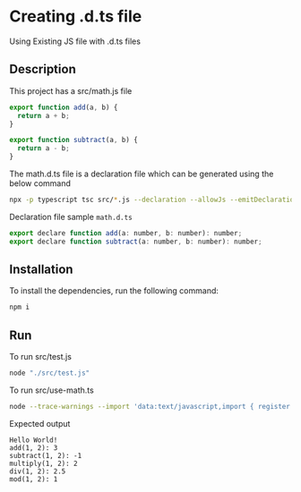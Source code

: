 # Creating .d.ts file

Using Existing JS file with .d.ts files

## Description

This project has a src/math.js file

```js
export function add(a, b) {
  return a + b;
}

export function subtract(a, b) {
  return a - b;
}
```

The math.d.ts file is a declaration file which can be generated using the below command
```bash
npx -p typescript tsc src/*.js --declaration --allowJs --emitDeclarationOnly --outDir types/
```

Declaration file sample `math.d.ts`
```js
export declare function add(a: number, b: number): number;
export declare function subtract(a: number, b: number): number;
```

## Installation

To install the dependencies, run the following command:

```bash
npm i
```

## Run

To run src/test.js
```bash
node "./src/test.js"
```

To run src/use-math.ts

```bash
node --trace-warnings --import 'data:text/javascript,import { register } from "node:module"; import { pathToFileURL } from "node:url"; register("ts-node/esm", pathToFileURL("./"));' ./src/use-math.ts

```

Expected output
```
Hello World!
add(1, 2): 3
subtract(1, 2): -1
multiply(1, 2): 2
div(1, 2): 2.5
mod(1, 2): 1
```
